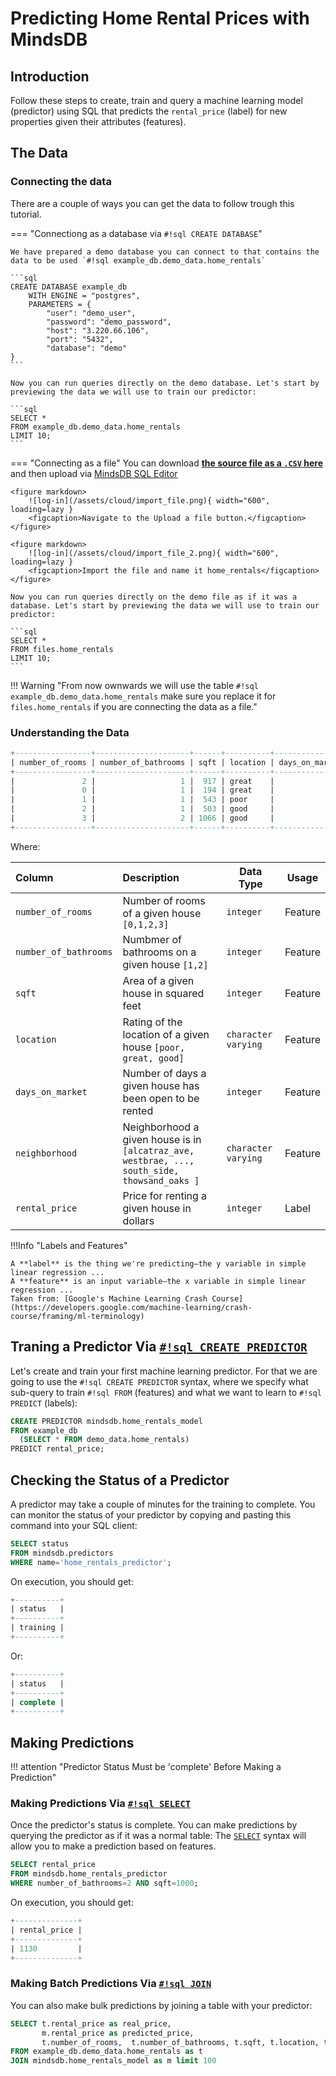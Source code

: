 # Predicting Home Rental Prices with MindsDB

## Introduction

Follow these steps to create, train and query a machine learning model (predictor) using SQL that predicts the `rental_price` (label) for new properties given their attributes (features).

## The Data

### Connecting the data

There are a couple of ways you can get the data to follow trough this tutorial.

=== "Connectiong as a database via `#!sql CREATE DATABASE`"

    We have prepared a demo database you can connect to that contains the data to be used `#!sql example_db.demo_data.home_rentals` 

    ```sql
    CREATE DATABASE example_db
        WITH ENGINE = "postgres",
        PARAMETERS = {
            "user": "demo_user",
            "password": "demo_password",
            "host": "3.220.66.106",
            "port": "5432",
            "database": "demo"
    }
    ```

    Now you can run queries directly on the demo database. Let's start by previewing the data we will use to train our predictor:

    ```sql
    SELECT * 
    FROM example_db.demo_data.home_rentals 
    LIMIT 10;
    ```

=== "Connecting as a file"
    You can download **[the source file as a `.CSV` here]()** and then upload via [MindsDB SQL Editor](connect/mindsdb_editor/)

    <figure markdown> 
        ![log-in](/assets/cloud/import_file.png){ width="600", loading=lazy }
        <figcaption>Navigate to the Upload a file button.</figcaption>
    </figure>

    <figure markdown> 
        ![log-in](/assets/cloud/import_file_2.png){ width="600", loading=lazy }
        <figcaption>Import the file and name it home_rentals</figcaption>
    </figure>

    Now you can run queries directly on the demo file as if it was a database. Let's start by previewing the data we will use to train our predictor:

    ```sql
    SELECT *
    FROM files.home_rentals
    LIMIT 10;
    ```


!!! Warning "From now ownwards we will use the table `#!sql example_db.demo_data.home_rentals` make sure you replace it for `files.home_rentals` if you are connecting the data as a file."

### Understanding the Data

```sql
+-----------------+---------------------+------+----------+----------------+----------------+--------------+
| number_of_rooms | number_of_bathrooms | sqft | location | days_on_market | neighborhood   | rental_price |
+-----------------+---------------------+------+----------+----------------+----------------+--------------+
|               2 |                   1 |  917 | great    |             13 | berkeley_hills |         3901 |
|               0 |                   1 |  194 | great    |             10 | berkeley_hills |         2042 |
|               1 |                   1 |  543 | poor     |             18 | westbrae       |         1871 |
|               2 |                   1 |  503 | good     |             10 | downtown       |         3026 |
|               3 |                   2 | 1066 | good     |             13 | thowsand_oaks  |         4774 |
+-----------------+---------------------+------+----------+----------------+----------------+--------------+
```

Where:

| Column                | Description                                                                                  | Data Type           | Usage   |
| :-------------------- | :------------------------------------------------------------------------------------------- | ------------------- | ------- |
| `number_of_rooms`     | Number of rooms of a given house `[0,1,2,3]`                                                 | `integer`           | Feature |
| `number_of_bathrooms` | Numbmer of bathrooms on a given house `[1,2]`                                                | `integer`           | Feature |
| `sqft`                | Area of a given house in squared feet                                                        | `integer`           | Feature |
| `location`            | Rating of the location of a given house `[poor, great, good]`                                | `character varying` | Feature |
| `days_on_market`      | Number of days a given house has been open to be rented                                      | `integer`           | Feature |
| `neighborhood`        | Neighborhood a given house is in `[alcatraz_ave, westbrae, ..., south_side, thowsand_oaks ]` | `character varying` | Feature |
| `rental_price`        | Price for renting a given house in dollars                                                   | `integer`           | Label   |

!!!Info "Labels and Features"

    A **label** is the thing we're predicting—the y variable in simple linear regression ...
    A **feature** is an input variable—the x variable in simple linear regression ...
    Taken from: [Google's Machine Learning Crash Course](https://developers.google.com/machine-learning/crash-course/framing/ml-terminology)


## Traning a Predictor Via [`#!sql CREATE PREDICTOR`](/sql/create/predictor)

Let's create and train your first machine learning predictor. For that we are going to use the `#!sql CREATE PREDICTOR` syntax, where we specify what sub-query to train `#!sql FROM` (features) and what we want to learn to `#!sql PREDICT` (labels):

```sql
CREATE PREDICTOR mindsdb.home_rentals_model
FROM example_db
  (SELECT * FROM demo_data.home_rentals)
PREDICT rental_price;
```


## Checking the Status of a Predictor

A predictor may take a couple of minutes for the training to complete. You can monitor the status of your predictor by copying and pasting this command into your SQL client:

```sql 
SELECT status
FROM mindsdb.predictors
WHERE name='home_rentals_predictor';
```

On execution, you should get:

```sql
+----------+
| status   |
+----------+
| training |
+----------+
```
Or:

```sql
+----------+
| status   |
+----------+
| complete |
+----------+
```


## Making Predictions

!!! attention "Predictor Status Must be 'complete' Before Making a Prediction"

### Making Predictions Via [`#!sql SELECT`](/sql/api/select)

Once the predictor's status is complete. You can make predictions by querying the predictor as if it was a normal table:
The [`SELECT`](/sql/api/select/) syntax will allow you to make a prediction based on features.


```sql 
SELECT rental_price
FROM mindsdb.home_rentals_predictor
WHERE number_of_bathrooms=2 AND sqft=1000;
```

On execution, you should get:

```sql
+--------------+
| rental_price |
+--------------+
| 1130         |
+--------------+
```

### Making Batch Predictions Via [`#!sql JOIN`](/sql/api/join)

You can also make bulk predictions by joining a table with your predictor:

```sql
SELECT t.rental_price as real_price, 
       m.rental_price as predicted_price,
       t.number_of_rooms,  t.number_of_bathrooms, t.sqft, t.location, t.days_on_market 
FROM example_db.demo_data.home_rentals as t 
JOIN mindsdb.home_rentals_model as m limit 100
```